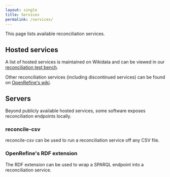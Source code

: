 ```yaml
---
layout: single
title: Services
permalink: /services/
---
```


This page lists available reconciliation services.

## Hosted services

A list of hosted services is maintained on Wikidata and can be viewed
in our [reconciliation test bench](https://reconciliation-api.github.io/testbench/).

Other reconciliation services (including discontinued services) can be found on [OpenRefine's wiki](https://github.com/OpenRefine/OpenRefine/wiki/Reconcilable-Data-Sources).

## Servers

Beyond publicly available hosted services, some software exposes reconciliation endpoints locally.

### reconcile-csv

reconcile-csv can be used to run a reconciliation service off any CSV file.

### OpenRefine's RDF extension

The RDF extension can be used to wrap a SPARQL endpoint into a reconciliation service.


